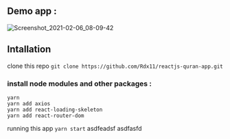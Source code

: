 ## Demo app : 
![Screenshot_2021-02-06_08-09-42](https://user-images.githubusercontent.com/34431847/107104111-e562da80-6852-11eb-9e83-68615c550f28.png)

## Intallation
clone this repo `git clone https://github.com/Rdx11/reactjs-quran-app.git`
### install node modules and other packages :
```
yarn 
yarn add axios
yarn add react-loading-skeleton
yarn add react-router-dom
```
running this app `yarn start`
asdfeadsf
asdfasfd
